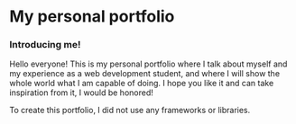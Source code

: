 # My personal portfolio

### Introducing me!
Hello everyone! This is my personal portfolio where I talk about myself and my experience as a web development student,
and where I will show the whole world what I am capable of doing. I hope you like it and can take inspiration from it, I would be honored!

To create this portfolio, I did not use any frameworks or libraries.


